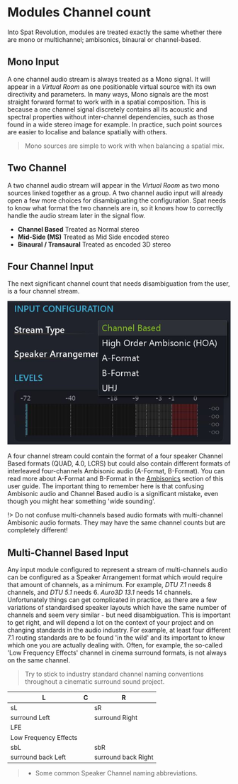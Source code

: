 # Modules Channel count

Into Spat Revolution, modules are treated exactly the same whether there are mono or multichannel; ambisonics, binaural or channel-based.

## Mono Input

A one channel audio stream is always treated as a Mono signal. It will appear in a _Virtual Room_ as one positionable virtual source with its own directivity and parameters. In many ways, Mono signals are the most straight forward format to work with in a spatial composition. This is because a one channel signal discretely contains all its acoustic and spectral properties without inter-channel dependencies, such as those found in a wide stereo image for example. In practice, such point sources are easier to localise and balance spatially with others.

> Mono sources are simple to work with when balancing a spatial mix.

## Two Channel

A two channel audio stream will appear in the _Virtual Room_ as two mono sources linked together as a group. A two channel audio input will already open a few more choices for disambiguating the configuration. Spat needs to know what format the two channels are in, so it knows how to correctly handle the audio stream later in the signal flow.

- **Channel Based**
    Treated as Normal stereo
- **Mid-Side (MS)**
    Treated as Mid Side encoded stereo
- **Binaural / Transaural**
    Treated as encoded 3D stereo

## Four Channel Input

The next significant channel count that needs disambiguation from the user, is a four channel stream.

![](include/SpatRevolution_UserGuide_-082.jpg)

A four channel stream could contain the format of a four speaker Channel Based formats (QUAD, 4.0, LCRS) but could also contain different formats of interleaved four-channels Ambisonic audio (A-Format, B-Format). You can read more about A-Format and B-Format in the [Ambisonics](Scene_based_streams.md) section of this user guide. The important thing to remember here is that confusing Ambisonic audio and Channel Based audio is a significant mistake, even though you might hear
something 'wide sounding'.


!> Do not confuse multi-channels based audio formats with multi-channel Ambisonic audio formats. They may have the same channel counts but are completely different!

## Multi-Channel Based Input

Any input module configured to represent a stream of multi-channels audio can be configured as a Speaker Arrangement format which would require that amount of channels, as a minimum. For example, _DTU 7.1_ needs 8 channels, and _DTU 5.1_ needs 6. _Auro3D 13.1_ needs 14 channels. Unfortunately things can get complicated in practice, as there are a few variations of standardised speaker layouts which have the same number of channels and seem very similar - but need disambiguation. This is important to get right, and will depend a lot on the context of your
project and on changing standards in the audio industry. For example, at least four different 7.1 routing standards are to be found 'in the wild' and its important to know which one you are actually dealing with. Often, for example, the so-called 'Low Frequency Effects' channel in cinema surround formats, is not always on the same channel.

> Try to stick to industry standard channel naming conventions
throughout a cinematic surround sound project.



L | C | R
---|---|---
sL | | sR
surround Left | | surround Right
  | LFE |
  | Low Frequency Effects |
sbL | | sbR
surround back Left | | surround back Right


> * Some common Speaker Channel naming abbreviations.
